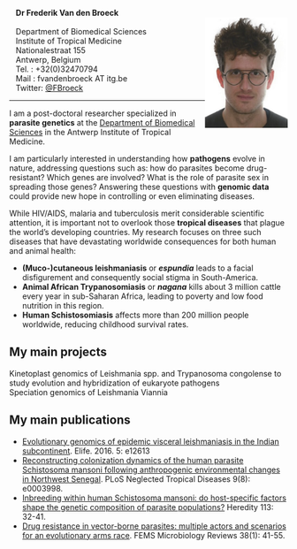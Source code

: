 &nbsp;&nbsp; **Dr Frederik Van den Broeck** <br />
<img align="right" width="150" height="200" src="images/ID2.JPG"> <br />
&nbsp;&nbsp; Department of Biomedical Sciences <br />
&nbsp;&nbsp; Institute of Tropical Medicine <br />
&nbsp;&nbsp; Nationalestraat 155 <br />
&nbsp;&nbsp; Antwerp, Belgium <br />
&nbsp;&nbsp; Tel.   : +32(0)32470794 <br />
&nbsp;&nbsp; Mail   : fvandenbroeck AT itg.be <br />
&nbsp;&nbsp; Twitter: [@FBroeck](https://twitter.com/FBroeck)

---

I am a post-doctoral researcher specialized in **parasite genetics** at the [Department of Biomedical Sciences](http://www.itg.be/e/department-of-biomedical-sciences) in the Antwerp Institute of Tropical Medicine. 

I am particularly interested in understanding how **pathogens** evolve in nature, addressing questions such as: how do parasites become drug-resistant? Which genes are involved? What is the role of parasite sex in spreading those genes? Answering these questions with **genomic data** could provide new hope in controlling or even eliminating diseases. 

While HIV/AIDS, malaria and tuberculosis merit considerable scientific attention, it is important not to overlook those **tropical diseases** that plague the world’s developing countries. My research focuses on three such diseases that have devastating worldwide consequences for both human and animal health:
* **(Muco-)cutaneous leishmaniasis** or ***espundia*** leads to a facial disfigurement and consequently social stigma in South-America.
* **Animal African Trypanosomiasis** or ***nagana*** kills about 3 million cattle every year in sub-Saharan Africa, leading to poverty and low food nutrition in this region.
* **Human Schistosomiasis** affects more than 200 million people worldwide, reducing childhood survival rates. 

## My main projects
Kinetoplast genomics of Leishmania spp. and Trypanosoma congolense to study evolution and hybridization of eukaryote pathogens <br />
Speciation genomics of Leishmania Viannia

## My main publications
* [Evolutionary genomics of epidemic visceral leishmaniasis in the Indian subcontinent](https://doi.org/10.7554/eLife.12613). Elife. 2016. 5: e12613
* [Reconstructing colonization dynamics of the human parasite Schistosoma mansoni following anthropogenic environmental changes in Northwest Senegal](https://doi.org/10.1371/journal.pntd.0003998). PLoS Neglected Tropical Diseases 9(8): e0003998.
* [Inbreeding within human Schistosoma mansoni: do host-specific factors shape the genetic composition of parasite populations?](https://doi.org/10.1038/hdy.2014.13) Heredity 113: 32-41.
* [Drug resistance in vector-borne parasites: multiple actors and scenarios for an evolutionary arms race](https://doi.org/10.1111/1574-6976.12032). FEMS Microbiology Reviews 38(1): 41-55.
